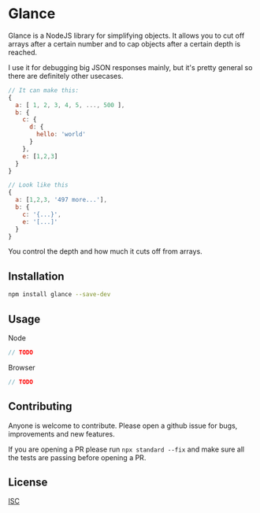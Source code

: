 # Glance

Glance is a NodeJS library for simplifying objects. It allows you to cut off arrays after a certain number and to cap objects after a certain depth is reached.

I use it for debugging big JSON responses mainly, but it's pretty general so there are definitely other usecases.

```javascript
// It can make this:
{
  a: [ 1, 2, 3, 4, 5, ..., 500 ],
  b: {
    c: {
      d: {
        hello: 'world'
      }
    },
    e: [1,2,3]
  }
}

// Look like this
{
  a: [1,2,3, '497 more...'],
  b: {
    c: '{...}',
    e: '[...]'
  }
}
```

You control the depth and how much it cuts off from arrays.

## Installation

```bash
npm install glance --save-dev
```

## Usage

Node

```javascript
// TODO
```

Browser

```javascript
// TODO
```

## Contributing

Anyone is welcome to contribute. Please open a github issue for bugs, improvements and new features.

If you are opening a PR please run `npx standard --fix` and make sure all the tests are passing before opening a PR.

## License

[ISC](https://github.com/chrisdl/glancejs/blob/master/LICENSE.txt)